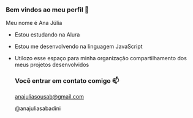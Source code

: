 ### Bem vindos ao meu perfil 🖤 

Meu nome é Ana Júlia 

- Estou estudando na Alura
- Estou me desenvolvendo na linguagem JavaScript
- Utilozo esse espaço para minha organização  compartilhamento dos meus projetos desenvolvidos
 
   ### Você entrar em contato comigo 📫

  anajuliasousab@gmail.com

  @anajuliasabadini 
